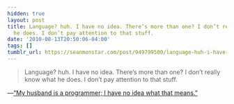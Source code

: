 ```yaml
---
hidden: true
layout: post
title: Language? huh. I have no idea. There’s more than one? I don’t really know what
  he does. I don’t pay attention to that stuff.
date: '2010-08-13T20:50:06-04:00'
tags: []
tumblr_url: https://seanmonstar.com/post/949799500/language-huh-i-have-no-idea-theres-more-than
---
```

> Language? huh. I have no idea. There’s more than one? I don’t really know what he does. I don’t pay attention to that stuff.

—[“My husband is a programmer; I have no idea what that means.”](http://www.renaebair.com/2010/08/11/my-husband-is-a-programmer-i-have-no-idea-what-that-means/)
